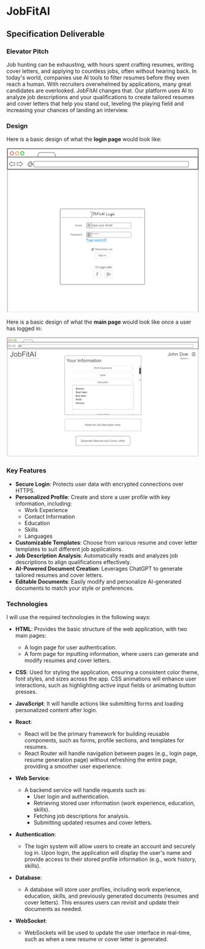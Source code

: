 # JobFitAI


## Specification Deliverable

### Elevator Pitch
Job hunting can be exhausting, with hours spent crafting resumes, writing cover letters, and applying to countless jobs, often without hearing back. In today's world, companies use AI tools to filter resumes before they even reach a human. With recruiters overwhelmed by applications, many great candidates are overlooked. JobFitAI changes that. Our platform uses AI to analyze job descriptions and your qualifications to create tailored resumes and cover letters that help you stand out, leveling the playing field and increasing your chances of landing an interview.

### Design
Here is a basic design of what the **login page** would look like:

![Login Page Design](/images/Login.png)


Here is a basic design of what the **main page** would look like once a user has logged in:

![Main Page Design](/images/MainPage.png)


### Key Features
- **Secure Login**: Protects user data with encrypted connections over HTTPS.
- **Personalized Profile**: Create and store a user profile with key information, including:
  - Work Experience
  - Contact Information
  - Education
  - Skills
  - Languages
- **Customizable Templates**: Choose from various resume and cover letter templates to suit different job applications.
- **Job Description Analysis**: Automatically reads and analyzes job descriptions to align qualifications effectively.
- **AI-Powered Document Creation**: Leverages ChatGPT to generate tailored resumes and cover letters.
- **Editable Documents**: Easily modify and personalize AI-generated documents to match your style or preferences.

### Technologies
I will use the required technologies in the following ways:

- **HTML**: Provides the basic structure of the web application, with two main pages:
  - A login page for user authentication.
  - A form page for inputting information, where users can generate and modify resumes and cover letters.
  
- **CSS**: Used for styling the application, ensuring a consistent color theme, font styles, and sizes across the app. CSS animations will enhance user interactions, such as highlighting active input fields or animating button presses.

- **JavaScript**: It will handle actions like submitting forms and loading personalized content after login.

- **React**: 
  - React will be the primary framework for building reusable components, such as forms, profile sections, and templates for resumes.
  - React Router will handle navigation between pages (e.g., login page, resume generation page) without refreshing the entire page, providing a smoother user experience.

- **Web Service**: 
  - A backend service will handle requests such as:
    - User login and authentication.
    - Retrieving stored user information (work experience, education, skills).
    - Fetching job descriptions for analysis.
    - Submitting updated resumes and cover letters.

- **Authentication**: 
  - The login system will allow users to create an account and securely log in. Upon login, the application will display the user's name and provide access to their stored profile information (e.g., work history, skills).

- **Database**: 
  - A database will store user profiles, including work experience, education, skills, and previously generated documents (resumes and cover letters). This ensures users can revisit and update their documents as needed.

- **WebSocket**: 
  - WebSockets will be used to update the user interface in real-time, such as when a new resume or cover letter is generated.

